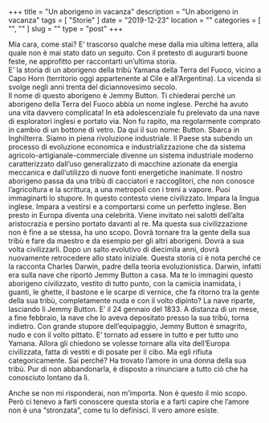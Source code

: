 +++
title = "Un aborigeno in vacanza"
description = "Un aborigeno in vacanza"
tags = [ "Storie" ]
date = "2019-12-23"
location = ""
categories = [
  "",
  ""
]
slug = ""
type = "post"
+++

Mia cara, come stai? E’ trascorso qualche mese dalla mia ultima lettera, alla quale non è mai stato dato un seguito. Con il pretesto di augurarti buone feste, ne approfitto per raccontarti un’ultima storia.  
E’ la storia di un aborigeno della tribù Yamana della Terra del Fuoco, vicino a Capo Horn (territorio oggi appartenente al Cile e all’Argentina). 
La vicenda si svolge negli anni trenta del diciannovesimo secolo.    
Il nome di questo aborigeno è Jemmy Button. Ti chiederai perché un aborigeno della Terra del Fuoco abbia un nome inglese.  Perché ha avuto una vita davvero complicata!  In età adolescenziale fu prelevato da una nave di esploratori inglesi e portato via. Non fu rapito, ma regolarmente comprato in cambio di un bottone di vetro. Da qui il suo nome: Button.
Sbarca in Inghilterra. Siamo in piena rivoluzione industriale. Il Paese sta subendo un processo di evoluzione  economica e industrializzazione che da sistema  agricolo-artigianale-commerciale divenne un sistema  industriale moderno caratterizzato dall’uso generalizzato di  macchine azionate da energia meccanica e dall’utilizzo di nuove fonti energetiche inanimate. Il nostro aborigeno passa da una tribù di cacciatori e raccoglitori, che non conosce l’agricoltura e la scrittura, a una metropoli con i treni a vapore. Puoi immaginarti lo stupore. In questo contesto viene civilizzato. Impara la lingua inglese. Impara a vestirsi e a comportarsi come un perfetto inglese. Ben presto in Europa diventa una celebrità. Viene invitato nei salotti dell’alta aristocrazia e persino portato davanti al re.
Ma questa sua civilizzazione non è fine a se stessa, ha uno scopo. Dovrà tornare tra la gente della sua tribù e fare da maestro e da esempio per gli altri aborigeni. Dovrà a sua volta civilizzarli. Dopo un salto evolutivo di diecimila anni, dovrà nuovamente retrocedere allo stato iniziale. Questa storia ci è nota perché ce la racconta Charles Darwin, padre della teoria evoluzionistica. Darwin, infatti era sulla nave che riportò Jemmy Button a casa. Ma te lo immagini questo aborigeno civilizzato, vestito di tutto punto, con la camicia inamidata, i guanti, le ghette, il bastone e le scarpe di vernice, che fa ritorno tra la gente della sua tribù, completamente nuda e con il volto dipinto? La nave riparte, lasciando lì Jemmy Button. E’ il 24 gennaio del 1833. A distanza di un mese, a fine febbraio, la nave che lo aveva depositato presso la sua tribù, torna indietro. Con grande stupore dell’equipaggio, Jemmy Button è smagrito, nudo e con il volto pittato. E’ tornato ad essere in tutto e per tutto uno Yamana. Allora gli chiedono se volesse tornare alla vita dell’Europa civilizzata, fatta di vestiti e di posate per il cibo. Ma egli rifiuta categoricamente. Sai perché? Ha trovato l’amore in una donna della sua tribù. Pur di non abbandonarla, è disposto a rinunciare a tutto ciò che ha conosciuto lontano da lì. 

Anche se non mi risponderai, non m’importa. Non è questo il mio scopo. Però ci tenevo a farti conoscere questa storia e a farti capire che l’amore non è una “stronzata”, come tu lo definisci. Il vero amore esiste. 

